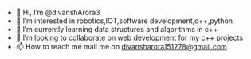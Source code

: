 - 👋 Hi, I’m @divanshArora3
- 👀 I’m interested in robotics,IOT,software development,c++,python
- 🌱 I’m currently learning data structures and algorithms in c++
- 💞️ I’m looking to collaborate on web development for my c++ projects
- 📫 How to reach me mail me on divansharora151278@gmail.com

<!---
divanshArora3/divanshArora3 is a ✨ special ✨ repository because its `README.md` (this file) appears on your GitHub profile.
You can click the Preview link to take a look at your changes.
--->
